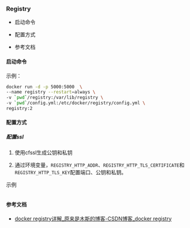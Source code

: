 ### Registry

- 启动命令

- 配置方式

- 参考文档

#### 启动命令

示例：

```bash
docker run -d -p 5000:5000  \
--name registry --restart=always \
-v `pwd`/registry:/var/lib/registry \
-v `pwd`/config.yml:/etc/docker/registry/config.yml \
registry:2
```

#### 配置方式

##### 配置ssl

1. 使用cfssl生成公钥和私钥

2. 通过环境变量，`REGISTRY_HTTP_ADDR`、`REGISTRY_HTTP_TLS_CERTIFICATE`和`REGISTRY_HTTP_TLS_KEY`配置端口、公钥和私钥。

示例

```bash

```

#### 参考文档

- [docker registry详解_原来是木斯的博客-CSDN博客_docker registry](https://blog.csdn.net/weixin_39548163/article/details/118491641)
